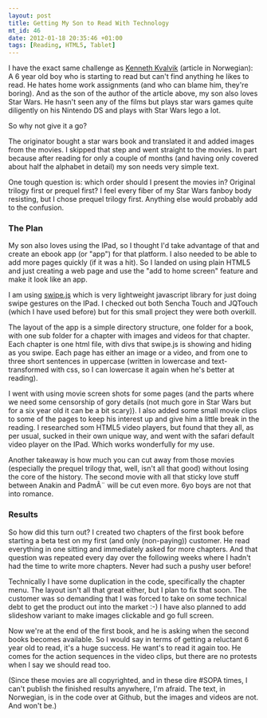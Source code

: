 ```yaml
--- 
layout: post
title: Getting My Son to Read With Technology
mt_id: 46
date: 2012-01-18 20:35:46 +01:00
tags: [Reading, HTML5, Tablet]
---
```

I have the exact same challenge as [Kenneth Kvalvik](http://www.webjournalist.no/2011/11/prosjekt-leselyst-del-1/) (article in Norwegian): A 6 year old boy who is starting to read but can't find anything he likes to read. He hates home work assignments (and who can blame him, they're boring). And as the son of the author of the article above, my son also loves Star Wars. He hasn't seen any of the films but plays star wars games quite diligently on his Nintendo DS and plays with Star Wars lego a lot.

So why not give it a go?

The originator bought a star wars book and translated it and added images from the movies. I skipped that step and went straight to the movies. In part because after reading for only a couple of months (and having only covered about half the alphabet in detail) my son needs very simple text.

One tough question is: which order should I present the movies in? Original trilogy first or prequel first? I feel every fiber of my Star Wars fanboy body resisting, but I chose prequel trilogy first. Anything else would probably add to the confusion.

### The Plan
My son also loves using the IPad, so I thought I'd take advantage of that and create an ebook app (or "app") for that platform. I also needed to be able to add more pages quickly (if it was a hit). So I landed on using plain HTML5 and just creating a web page and use the "add to home screen" feature and make it look like an app.

I am using [swipe.js](http://swipejs.com/) which is very lightweight javascript library for just doing swipe gestures on the IPad. I checked out both Sencha Touch and JQTouch (which I have used before) but for this small project they were both overkill.

The layout of the app is a simple directory structure, one folder for a book, with one sub folder for a chapter with images and videos for that chapter. Each chapter is one html file, with divs that swipe.js is showing and hiding as you swipe. Each page has either an image or a video, and from one to three short sentences in uppercase (written in lowercase and text-transformed with css, so I can lowercase it again when he's better at reading).

I went with using movie screen shots for some pages (and the parts where we need some censorship of gory details (not much gore in Star Wars but for a six year old it can be a bit scary)). I also added some small movie clips to some of the pages to keep his interest up and give him a little break in the reading. I researched som HTML5 video players, but found that they all, as per usual, sucked in their own unique way, and went with the safari default video player on the IPad. Which works wonderfully for my use.

Another takeaway is how much you can cut away from those movies (especially the prequel trilogy that, well, isn't all that good) without losing the core of the history. The second movie with all that sticky love stuff between Anakin and PadmÃ¨ will be cut even more. 6yo boys are not that into romance.

### Results
So how did this turn out? I created two chapters of the first book before starting a beta test on my first (and only (non-paying)) customer. He read everything in one sitting and immediately asked for more chapters. And that question was repeated every day over the following weeks where I hadn't had the time to write more chapters. Never had such a pushy user before!

Technically I have some duplication in the code, specifically the chapter menu. The layout isn't all that great either, but I plan to fix that soon. The customer was so demanding that I was forced to take on some technical debt to get the product out into the market :-) I have also planned to add slideshow variant to make images clickable and go full screen. 

Now we're at the end of the first book, and he is asking when the second books becomes available. So I would say in terms of getting a reluctant 6 year old to read, it's a huge success. He want's to read it again too. He comes for the action sequences in the video clips, but there are no protests when I say we should read too. 

(Since these movies are all copyrighted, and in these dire #SOPA times, I can't publish the finished results anywhere, I'm afraid. The text, in Norwegian, is in the code over at Github, but the images and videos are not. And won't be.)
 
